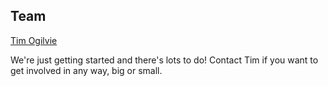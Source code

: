 ## Team

[Tim Ogilvie](https://www.linkedin.com/in/timogilvie/)

We're just getting started and there's lots to do! Contact Tim if you want to get involved in any way, big or small.


 
